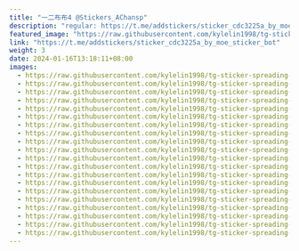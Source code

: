 ```yaml
---
title: "一二布布4 @Stickers_AChansp"
description: "regular: https://t.me/addstickers/sticker_cdc3225a_by_moe_sticker_bot"
featured_image: "https://raw.githubusercontent.com/kylelin1998/tg-sticker-spreading-worldwide-images/main/img/26d400d5-61c0-4636-bf50-356069ce3b94.jpg"
link: "https://t.me/addstickers/sticker_cdc3225a_by_moe_sticker_bot"
weight: 3
date: 2024-01-16T13:18:11+08:00
images:
  - https://raw.githubusercontent.com/kylelin1998/tg-sticker-spreading-worldwide-images/main/img/26d400d5-61c0-4636-bf50-356069ce3b94.jpg
  - https://raw.githubusercontent.com/kylelin1998/tg-sticker-spreading-worldwide-images/main/img/1e86d2ed-8c0a-4f37-8ae9-76fefdfb9ca8.jpg
  - https://raw.githubusercontent.com/kylelin1998/tg-sticker-spreading-worldwide-images/main/img/213d9b01-14dd-4dec-8a07-29376da59f63.jpg
  - https://raw.githubusercontent.com/kylelin1998/tg-sticker-spreading-worldwide-images/main/img/2c7d316a-d6e6-43fa-bfb6-27ef083e932a.jpg
  - https://raw.githubusercontent.com/kylelin1998/tg-sticker-spreading-worldwide-images/main/img/fadd7333-7d28-4ce0-aed0-d93610c94f0c.jpg
  - https://raw.githubusercontent.com/kylelin1998/tg-sticker-spreading-worldwide-images/main/img/f4b0e5c9-57c4-43a3-9177-ec1d5228e797.jpg
  - https://raw.githubusercontent.com/kylelin1998/tg-sticker-spreading-worldwide-images/main/img/948389cb-9f90-4260-8823-694622f27e99.jpg
  - https://raw.githubusercontent.com/kylelin1998/tg-sticker-spreading-worldwide-images/main/img/a966fb02-6b39-4af8-bc88-fab258473cb8.jpg
  - https://raw.githubusercontent.com/kylelin1998/tg-sticker-spreading-worldwide-images/main/img/528e1264-1dda-4cdf-8c7f-711f48066594.jpg
  - https://raw.githubusercontent.com/kylelin1998/tg-sticker-spreading-worldwide-images/main/img/82b93817-1753-4edb-a6f2-9a21ccc6442b.jpg
  - https://raw.githubusercontent.com/kylelin1998/tg-sticker-spreading-worldwide-images/main/img/f2ca8fd5-db8e-4633-9337-c6f2d298a806.jpg
  - https://raw.githubusercontent.com/kylelin1998/tg-sticker-spreading-worldwide-images/main/img/f96bc8bd-1c04-45f2-be39-63e778cc4cfb.jpg
  - https://raw.githubusercontent.com/kylelin1998/tg-sticker-spreading-worldwide-images/main/img/7a490a12-b81b-4f0b-a02a-7695d844e4d9.jpg
  - https://raw.githubusercontent.com/kylelin1998/tg-sticker-spreading-worldwide-images/main/img/30a53971-9a52-4e21-a340-3bc42f0dc18c.jpg
  - https://raw.githubusercontent.com/kylelin1998/tg-sticker-spreading-worldwide-images/main/img/427c412d-2f73-46b5-9fd6-0a8e9cbac236.jpg
  - https://raw.githubusercontent.com/kylelin1998/tg-sticker-spreading-worldwide-images/main/img/41f2b24b-840a-44e0-b444-e70aa33150a1.jpg
  - https://raw.githubusercontent.com/kylelin1998/tg-sticker-spreading-worldwide-images/main/img/d3ef9da7-3d8f-430e-8a9e-c69db4c31bcb.jpg
  - https://raw.githubusercontent.com/kylelin1998/tg-sticker-spreading-worldwide-images/main/img/0789e7e7-306b-49a4-bc80-9ca05a0e05eb.jpg
  - https://raw.githubusercontent.com/kylelin1998/tg-sticker-spreading-worldwide-images/main/img/c5000d56-53d7-413e-b6f8-aa137b84241e.jpg
  - https://raw.githubusercontent.com/kylelin1998/tg-sticker-spreading-worldwide-images/main/img/c75bd9cf-1cac-4423-b1da-32ae63827f8c.jpg
---
```

